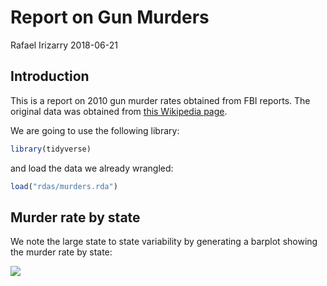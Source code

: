 Report on Gun Murders
================
Rafael Irizarry
2018-06-21

Introduction
------------

This is a report on 2010 gun murder rates obtained from FBI reports. The original data was obtained from [this Wikipedia page](https://en.wikipedia.org/wiki/Murder_in_the_United_States_by_state).

We are going to use the following library:

``` r
library(tidyverse)
```

and load the data we already wrangled:

``` r
load("rdas/murders.rda")
```

Murder rate by state
--------------------

We note the large state to state variability by generating a barplot showing the murder rate by state:

![](report_files/figure-markdown_github/murder-rate-by-state-1.png)

